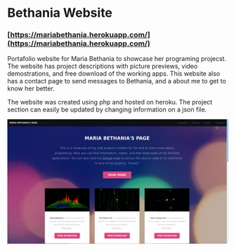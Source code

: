 # Bethania Website    
### [https://mariabethania.herokuapp.com/](https://mariabethania.herokuapp.com/) 

Portafolio website for Maria Bethania to showcase her programing projecst. The website has project descriptions with picture previews, video demostrations, and free download of the working apps. This website also has a contact page to send messages to Bethania, and a about me to get to know her better.

The website was created using php and hosted on heroku. The project section can easily be updated by changing information on a json file.

[![alt text](frontpage.png)](https://mariabethania.herokuapp.com/)